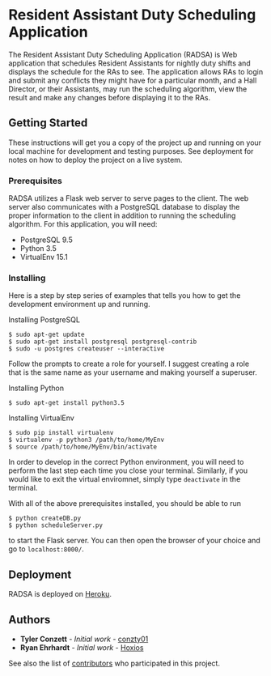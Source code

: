 # Resident Assistant Duty Scheduling Application
The Resident Assistant Duty Scheduling Application (RADSA) is Web application that schedules Resident Assistants for nightly duty shifts and displays the schedule for the RAs to see. The application allows RAs to login and submit any conflicts they might have for a particular month, and a Hall Director, or their Assistants, may run the scheduling algorithm, view the result and make any changes before displaying it to the RAs.

## Getting Started

These instructions will get you a copy of the project up and running on your local machine for development and testing purposes. See deployment for notes on how to deploy the project on a live system.

### Prerequisites

RADSA utilizes a Flask web server to serve pages to the client. The web server also communicates with a PostgreSQL database to display the proper information to the client in addition to running the scheduling algorithm. For this application, you will need:

* PostgreSQL 9.5
* Python 3.5
* VirtualEnv 15.1

### Installing

Here is a step by step series of examples that tells you how to get the development environment up and running.

Installing PostgreSQL

```
$ sudo apt-get update
$ sudo apt-get install postgresql postgresql-contrib
$ sudo -u postgres createuser --interactive
```
Follow the prompts to create a role for yourself. I suggest creating a role that is the same name as your username and making yourself a superuser.

Installing Python

```
$ sudo apt-get install python3.5
```

Installing VirtualEnv

```
$ sudo pip install virtualenv
$ virtualenv -p python3 /path/to/home/MyEnv
$ source /path/to/home/MyEnv/bin/activate
```
In order to develop in the correct Python environment, you will need to perform the last step each time you close your terminal. Similarly, if you would like to exit the virtual enviromnet, simply type `deactivate` in the terminal.

With all of the above prerequisites installed, you should be able to run
```
$ python createDB.py
$ python scheduleServer.py
```
to start the Flask server. You can then open the browser of your choice and go to `localhost:8000/`.

<!-- ## Running the tests

Explain how to run the automated tests for this system 

### Break down into end to end tests

Explain what these tests test and why

```
Give an example
```

### And coding style tests

Explain what these tests test and why

```
Give an example
```
-->
## Deployment

RADSA is deployed on [Heroku](https://www.heroku.com/).
<!--
## Built With

* [Dropwizard](http://www.dropwizard.io/1.0.2/docs/) - The web framework used
* [Maven](https://maven.apache.org/) - Dependency Management
* [ROME](https://rometools.github.io/rome/) - Used to generate RSS Feeds

## Contributing

Please read [CONTRIBUTING.md](https://gist.github.com/PurpleBooth/b24679402957c63ec426) for details on our code of conduct, and the process for submitting pull requests to us.

## Versioning

We use [SemVer](http://semver.org/) for versioning. For the versions available, see the [tags on this repository](https://github.com/your/project/tags). 
-->
## Authors

* **Tyler Conzett** - *Initial work* - [conzty01](https://github.com/conzty01)
* **Ryan Ehrhardt** - *Initial work* - [Hoxios](https://github.com/Hoxios)

See also the list of [contributors](https://github.com/conzty01/RA_Scheduler/contributors) who participated in this project.

<!--## License

This project is licensed under the MIT License - see the [LICENSE.md](LICENSE.md) file for details

## Acknowledgments

* Hat tip to anyone who's code was used
* Inspiration
* etc
-->
